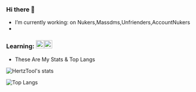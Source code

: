 ### Hi there 👋

-  I’m currently working: on Nukers,Massdms,Unfrienders,AccountNukers
-  
### Learning: <img height="22" width="22" src="https://unpkg.com/simple-icons@v4/icons/python.svg" /><img height="22" width="22" src="https://unpkg.com/simple-icons@v4/icons/javascript.svg" />

- These Are My Stats & Top Langs

![HertzTool's stats](https://github-readme-stats.vercel.app/api?username=HertzTools&count_private=true&show_icons=true&theme=radical)

![Top Langs](https://github-readme-stats.vercel.app/api/top-langs/?username=HertzTools&show_icons=true&theme=radical)
